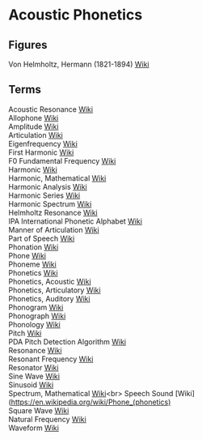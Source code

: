 # Acoustic Phonetics

## Figures

Von Helmholtz, Hermann (1821-1894) [Wiki](https://en.wikipedia.org/wiki/Hermann_von_Helmholtz)<br>

## Terms

Acoustic Resonance [Wiki](https://en.wikipedia.org/wiki/Acoustic_resonance)<br>
Allophone [Wiki](https://en.wikipedia.org/wiki/Allophone)<br>
Amplitude [Wiki](https://en.wikipedia.org/wiki/Amplitude)<br>
Articulation [Wiki](https://en.wikipedia.org/wiki/Articulatory_phonetics)<br>
Eigenfrequency [Wiki](https://en.wikipedia.org/wiki/Natural_frequency)<br>
First Harmonic [Wiki](https://en.wikipedia.org/wiki/Fundamental_frequency)<br>
F0 Fundamental Frequency [Wiki](https://en.wikipedia.org/wiki/Fundamental_frequency)<br>
Harmonic [Wiki](https://en.wikipedia.org/wiki/Harmonic)<br>
Harmonic, Mathematical [Wiki](https://en.wikipedia.org/wiki/Harmonic_(mathematics))<br>
Harmonic Analysis [Wiki](https://en.wikipedia.org/wiki/Harmonic_analysis)<br>
Harmonic Series [Wiki](https://en.wikipedia.org/wiki/Harmonic_series_(mathematics))<br>
Harmonic Spectrum [Wiki](https://en.wikipedia.org/wiki/Harmonic_spectrum)<br>
Helmholtz Resonance [Wiki](https://en.wikipedia.org/wiki/Helmholtz_resonance)<br>
IPA International Phonetic Alphabet [Wiki](https://en.wikipedia.org/wiki/International_Phonetic_Alphabet)<br>
Manner of Articulation [Wiki](https://en.wikipedia.org/wiki/Manner_of_articulation)<br>
Part of Speech [Wiki](https://en.wikipedia.org/wiki/Part_of_speech)<br>
Phonation [Wiki](https://en.wikipedia.org/wiki/Phonation)<br>
Phone [Wiki](https://en.wikipedia.org/wiki/Phone_(phonetics))<br>
Phoneme [Wiki](https://en.wikipedia.org/wiki/Phoneme)<br>
Phonetics [Wiki](https://en.wikipedia.org/wiki/Phonetics)<br>
Phonetics, Acoustic [Wiki](https://en.wikipedia.org/wiki/Acoustic_phonetics)<br>
Phonetics, Articulatory [Wiki](https://en.wikipedia.org/wiki/Articulatory_phonetics)<br>
Phonetics, Auditory [Wiki](https://en.wikipedia.org/wiki/Auditory_phonetics)<br>
Phonogram [Wiki](https://en.wikipedia.org/wiki/Phonogram_(linguistics))<br>
Phonograph [Wiki](https://en.wikipedia.org/wiki/Phonogram_(linguistics))<br>
Phonology [Wiki](https://en.wikipedia.org/wiki/Phonology)<br>
Pitch [Wiki](https://en.wikipedia.org/wiki/Pitch_(music))<br>
PDA Pitch Detection Algorithm [Wiki](https://en.wikipedia.org/wiki/Pitch_detection_algorithm)<br>
Resonance [Wiki](https://en.wikipedia.org/wiki/Resonance)<br>
Resonant Frequency [Wiki](https://en.wikipedia.org/wiki/Resonance)<br>
Resonator [Wiki](https://en.wikipedia.org/wiki/Resonator)<br>
Sine Wave [Wiki](https://en.wikipedia.org/wiki/Sine_wave)<br>
Sinusoid [Wiki](https://en.wikipedia.org/wiki/Sine_wave)<br>
Spectrum, Mathematical [Wiki](https://en.wikipedia.org/wiki/Spectrum_(functional_analysis))<br>
Speech Sound [Wiki](https://en.wikipedia.org/wiki/Phone_(phonetics)<br>
Square Wave [Wiki](https://en.wikipedia.org/wiki/Square_wave)<br>
Natural Frequency [Wiki](https://en.wikipedia.org/wiki/Natural_frequency)<br>
Waveform [Wiki](https://en.wikipedia.org/wiki/Waveform)<br>
